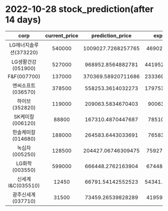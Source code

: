 # 2022-10-28 stock_prediction(after 14 days)

|   corp   |   current_price   |   prediction_price   |   expected_profit   |
|:--------:|:-----------------:|:--------------------:|:-------------------:|
|LG에너지솔루션(373220)|540000|1009027.7268257765|469027.7268257765|
|LG생활건강(051900)|527000|968952.8564882781|441952.85648827814|
|F&F(007700)|137000|370369.58920711686|233369.58920711686|
|엔씨소프트(036570)|378500|558253.3614032273|179753.36140322732|
|하이브(352820)|119000|209063.5834670403|90063.5834670403|
|SK케미칼(006120)|88800|167310.4870447687|78510.4870447687|
|한솔케미칼(014680)|188000|264583.6443033691|76583.6443033691|
|녹십자(005250)|128500|204427.06746309475|75927.06746309475|
|LG화학(003550)|599000|666448.2762163904|67448.27621639043|
|신세계 I&C(035510)|12450|66791.54142552523|54341.541425525225|
|광주신세계(037710)|31500|73459.26539828289|41959.26539828289|
